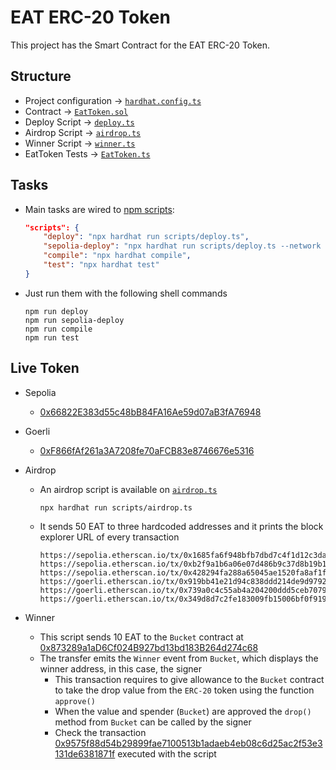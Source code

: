 # EAT ERC-20 Token

This project has the Smart Contract for the EAT ERC-20 Token.

## Structure

-   Project configuration -> [`hardhat.config.ts`](./hardhat.config.ts)
-   Contract -> [`EatToken.sol`](./contracts/EatToken.sol)
-   Deploy Script -> [`deploy.ts`](./scripts/deploy.ts)
-   Airdrop Script -> [`airdrop.ts`](./scripts/airdrop.ts)
-   Winner Script -> [`winner.ts`](./scripts/winner.ts)
-   EatToken Tests -> [`EatToken.ts`](./test/EatToken.ts)

## Tasks

-   Main tasks are wired to [npm scripts](./package.json):

    ```JSON
    "scripts": {
        "deploy": "npx hardhat run scripts/deploy.ts",
        "sepolia-deploy": "npx hardhat run scripts/deploy.ts --network sepolia",
        "compile": "npx hardhat compile",
        "test": "npx hardhat test"
    }
    ```

-   Just run them with the following shell commands

    ```Shell
    npm run deploy
    npm run sepolia-deploy
    npm run compile
    npm run test
    ```

## Live Token

-   Sepolia
    -   [0x66822E383d55c48bB84FA16Ae59d07aB3fA76948](https://sepolia.etherscan.io/address/0x66822E383d55c48bB84FA16Ae59d07aB3fA76948#code)
-   Goerli
    -   [0xF866fAf261a3A7208fe70aFCB83e8746676e5316](https://goerli.etherscan.io/address/0xF866fAf261a3A7208fe70aFCB83e8746676e5316#code)
-   Airdrop

    -   An airdrop script is available on [`airdrop.ts`](./scripts/airdrop.ts)

        ```Shell
        npx hardhat run scripts/airdrop.ts
        ```

    -   It sends 50 EAT to three hardcoded addresses and it prints the block explorer URL of every transaction

        ```Shell
        https://sepolia.etherscan.io/tx/0x1685fa6f948bfb7dbd7c4f1d12c3da60af3c268b8c90ff89800b24048463f394
        https://sepolia.etherscan.io/tx/0xb2f9a1b6a06e07d486b9c37d8b19b1af8035eff48f05dc689fbd2cb09d7e296a
        https://sepolia.etherscan.io/tx/0x428294fa288a65045ae1520fa8af1f118d854995b9663bf31e64bd7175c009d7
        https://goerli.etherscan.io/tx/0x919bb41e21d94c838ddd214de9d9792167a4ab1a0fd8136c2e7e3cf8baf8d807
        https://goerli.etherscan.io/tx/0x739a0c4c55ab4a204200ddd5ceb70790256a11a2629d876bfee5b36fede0369e
        https://goerli.etherscan.io/tx/0x349d8d7c2fe183009fb15006bf0f919ccf5310d26d8342b578d90f860555dd29
        ```

-   Winner
    -   This script sends 10 EAT to the `Bucket` contract at [0x873289a1aD6Cf024B927bd13bd183B264d274c68](https://goerli.etherscan.io/address/0x873289a1ad6cf024b927bd13bd183b264d274c68)
    -   The transfer emits the `Winner` event from `Bucket`, which displays the winner address, in this case, the signer
        -   This transaction requires to give allowance to the `Bucket` contract to take the drop value from the `ERC-20` token using the function `approve()`
        -   When the value and spender (`Bucket`) are approved the `drop()` method from `Bucket` can be called by the signer
        -   Check the transaction [0x9575f88d54b29899fae7100513b1adaeb4eb08c6d25ac2f53e3131de6381871f](https://goerli.etherscan.io/tx/0x9575f88d54b29899fae7100513b1adaeb4eb08c6d25ac2f53e3131de6381871f#eventlog) executed with the script
